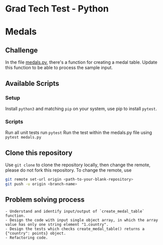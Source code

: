 # Grad Tech Test - Python

# Medals

## Challenge

In the file [medals.py](medals.py), there's a function for creating a medal table. Update this function to be able to process the sample input.

## Available Scripts

### Setup

Install `python3` and matching `pip` on your system, use pip to install `pytest`.

### Scripts

Run all unit tests run `pytest`
Run the test within the medals.py file using `pytest medals.py`

## Clone this repository

Use `git clone` to clone the repository locally, then change the remote, please do not fork this repository. To change the remote, use

```bash
git remote set-url origin <path-to-your-blank-repository>
git push -u origin <branch-name>
```

## Problem solving process

```
- Understand and identify input/output of `create_medal_table` function.
- Design the code with input single object array, in which the array value has only one string element "1.country".
- Design the tests which checks create_medal_table() returns a {"country": points} object.
- Refactoring code.
```
